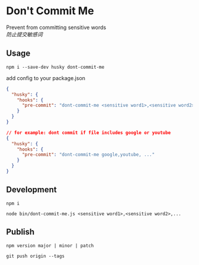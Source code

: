 # Don't Commit Me

Prevent from committing sensitive words  
*防止提交敏感词*

## Usage

```shell
npm i --save-dev husky dont-commit-me
```

add config to your package.json
```json
{
  "husky": {
    "hooks": {
      "pre-commit": "dont-commit-me <sensitive word1>,<sensitive word2>,..."
    }
  }
}

// for example: dont commit if file includes google or youtube
{
  "husky": {
    "hooks": {
      "pre-commit": "dont-commit-me google,youtube, ..."
    }
  }
}
```

## Development

```shell
npm i

node bin/dont-commit-me.js <sensitive word1>,<sensitive word2>,...
```

## Publish

```shell
npm version major | minor | patch

git push origin --tags
```

